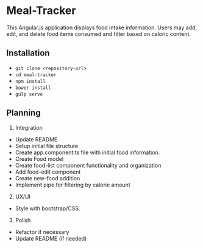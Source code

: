 # Meal-Tracker

This Angular.js application displays food intake information. Users may add, edit, and delete food items consumed  and filter based on caloric content.

## Installation

* `git clone <repository-url>`
* `cd meal-tracker`
* `npm install`
* `bower install`
* `gulp serve`

## Planning

1. Integration
  * Update README
  * Setup initial file structure
  * Create app.component.ts file with initial food information.
  * Create Food model
  * Create food-list component functionality and organization
  * Add food-edit component
  * Create new-food addition
  * Implement pipe for filtering by calorie amount

2. UX/UI
  * Style with bootstrap/CSS.

3. Polish
  * Refactor if necessary
  * Update README (if needed)
